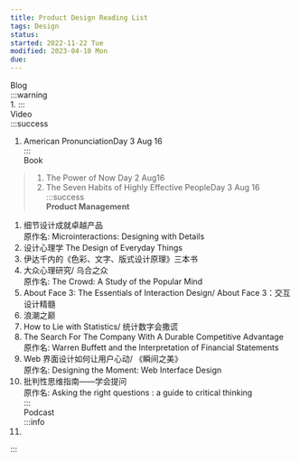 ```yaml
---
title: Product Design Reading List
tags: Design 
status: 
started: 2022-11-22 Tue
modified: 2023-04-10 Mon
due: 
---
```

Blog  
:::warning  
1. 
:::  
Video  
:::success
1. American PronunciationDay 3 Aug 16  
:::  
Book

> 1. The Power of Now Day 2 Aug16
> 2. The Seven Habits of Highly Effective PeopleDay 3 Aug 16  
:::success  
**Product Management**

1. 细节设计成就卓越产品  
原作名: Microinteractions: Designing with Details
2. 设计心理学 The Design of Everyday Things
3. 伊达千内的《色彩、文字、版式设计原理》三本书
4. 大众心理研究/ 乌合之众  
原作名: The Crowd: A Study of the Popular Mind
5. About Face 3: The Essentials of Interaction Design/ About Face 3：交互设计精髓
6. 浪潮之巅
7. How to Lie with Statistics/ 统计数字会撒谎
8. The Search For The Company With A Durable Competitive Advantage  
原作名: Warren Buffett and the Interpretation of Financial Statements
9. Web 界面设计如何让用户心动/ 《瞬间之美》  
原作名: Designing the Moment: Web Interface Design
10. 批判性思维指南——学会提问  
原作名: Asking the right questions : a guide to critical thinking  
:::  
Podcast  
:::info
11. 
:::
